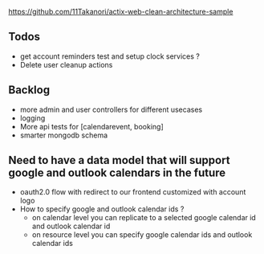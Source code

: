 https://github.com/11Takanori/actix-web-clean-architecture-sample

## Todos

- get account reminders test and setup clock services ? 
- Delete user cleanup actions

## Backlog

- more admin and user controllers for different usecases
- logging
- More api tests for [calendarevent, booking]
- smarter mongodb schema

## Need to have a data model that will support google and outlook calendars in the future

- oauth2.0 flow with redirect to our frontend customized with account logo
- How to specify google and outlook calendar ids ?
  - on calendar level you can replicate to a selected google calendar id and outlook calendar id
  - on resource level you can specify google calendar ids and outlook calendar ids
